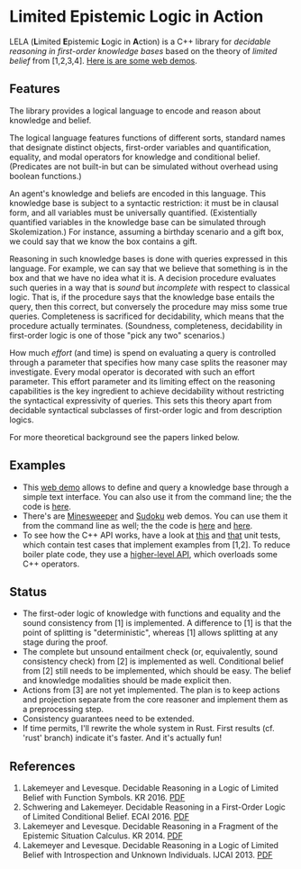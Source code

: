 # Limited Epistemic Logic in Action

LELA (**L**imited **E**pistemic **L**ogic in **A**ction) is a C++ library for
*decidable reasoning in first-order knowledge bases* based on the theory of
*limited belief* from [1,2,3,4]. [Here is are some web
demos](http://www.cse.unsw.edu.au/~cschwering/demo/).

## Features

The library provides a logical language to encode and reason about knowledge
and belief.

The logical language features functions of different sorts, standard names that
designate distinct objects, first-order variables and quantification, equality,
and modal operators for knowledge and conditional belief. (Predicates are not
built-in but can be simulated without overhead using boolean functions.)

An agent's knowledge and beliefs are encoded in this language. This knowledge
base is subject to a syntactic restriction: it must be in clausal form, and all
variables must be universally quantified. (Existentially quantified variables
in the knowledge base can be simulated through Skolemization.) For instance,
assuming a birthday scenario and a gift box, we could say that we know the box
contains a gift.

Reasoning in such knowledge bases is done with queries expressed in this
language. For example, we can say that we believe that something is in the box
and that we have no idea what it is. A decision procedure evaluates such
queries in a way that is *sound* but *incomplete* with respect to classical
logic. That is, if the procedure says that the knowledge base entails the
query, then this correct, but conversely the procedure may miss some true
queries. Completeness is sacrificed for decidability, which means that the
procedure actually terminates. (Soundness, completeness, decidability in
first-order logic is one of those "pick any two" scenarios.)

How much *effort* (and time) is spend on evaluating a query is controlled
through a parameter that specifies how many case splits the reasoner may
investigate. Every modal operator is decorated with such an effort parameter.
This effort parameter and its limiting effect on the reasoning capabilities is
the key ingredient to achieve decidability without restricting the syntactical
expressivity of queries. This sets this theory apart from decidable syntactical
subclasses of first-order logic and from description logics.

For more theoretical background see the papers linked below.

## Examples

* This [web demo](http://www.cse.unsw.edu.au/~cschwering/demo/textinterface/)
  allows to define and query a knowledge base through a simple text interface.
  You can also use it from the command line; the the code is
  [here](examples/textinterface/).
* There's are
  [Minesweeper](http://www.cse.unsw.edu.au/~cschwering/demo/minesweeper/) and
  [Sudoku](http://www.cse.unsw.edu.au/~cschwering/demo/sudoku/) web demos. You
  can use them it from the command line as well; the the code is
  [here](examples/minesweeper/) and [here](examples/sudoku/).
* To see how the C++ API works, have a look at [this](tests/solver.cc) and
  [that](tests/modal.cc) unit tests, which contain test cases that implement
  examples from [1,2]. To reduce boiler plate code, they use a [higher-level
  API](src/lela/format/cpp/syntax.h), which overloads some C++ operators.

## Status

* The first-oder logic of knowledge with functions and equality and the sound
  consistency from [1] is implemented. A difference to [1] is that the point
  of splitting is "deterministic", whereas [1] allows splitting at any stage
  during the proof.
* The complete but unsound entailment check (or, equivalently, sound
  consistency check) from [2] is implemented as well. Conditional belief from
  [2] still needs to be implemented, which should be easy. The belief and
  knowledge modalities should be made explicit then.
* Actions from [3] are not yet implemented. The plan is to keep actions and
  projection separate from the core reasoner and implement them as a
  preprocessing step.
* Consistency guarantees need to be extended.
* If time permits, I'll rewrite the whole system in Rust. First results (cf.
  'rust' branch) indicate it's faster. And it's actually fun!

## References

1. Lakemeyer and Levesque. Decidable Reasoning in a Logic of Limited Belief
   with Function Symbols. KR 2016.
   [PDF](https://kbsg.rwth-aachen.de/sites/kbsg/files/LakemeyerLevesque2016.pdf)
2. Schwering and Lakemeyer. Decidable Reasoning in a First-Order Logic of
   Limited Conditional Belief. ECAI 2016.
   [PDF](https://kbsg.rwth-aachen.de/sites/kbsg/files/SchweringLakemeyer2016.pdf)
3. Lakemeyer and Levesque. Decidable Reasoning in a Fragment of the Epistemic
   Situation Calculus. KR 2014.
   [PDF](https://pdfs.semanticscholar.org/8ac9/a2955895cd391ec2b62d8210ee8206979f4a.pdf)
4. Lakemeyer and Levesque. Decidable Reasoning in a Logic of Limited Belief
   with Introspection and Unknown Individuals. IJCAI 2013.
   [PDF](https://pdfs.semanticscholar.org/387c/951016c68aaf8ce36bb87e5ea4d1ef42405d.pdf)

